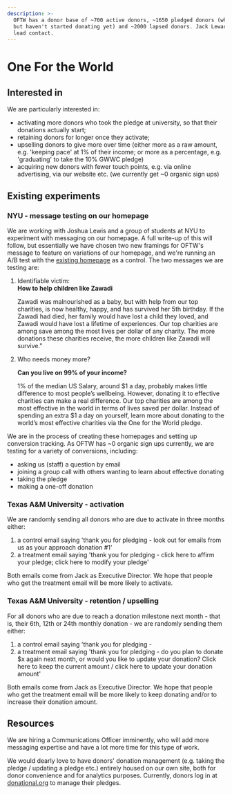 ```yaml
---
description: >-
  OFTW has a donor base of ~700 active donors, ~1650 pledged donors (who pledged
  but haven't started donating yet) and ~2000 lapsed donors. Jack Lewars is the
  lead contact.
---
```


# One For the World

## Interested in

We are particularly interested in:

* activating more donors who took the pledge at university, so that their donations actually start; 
* retaining donors for longer once they activate; 
* upselling donors to give more over time \(either more as a raw amount, e.g. 'keeping pace' at 1% of their income; or more as a percentage, e.g. 'graduating' to take the 10% GWWC pledge\)
* acquiring new donors with fewer touch points, e.g. via online advertising, via our website etc. \(we currently get ~0 organic sign ups\)

## Existing experiments

### NYU - message testing on our homepage

We are working with Joshua Lewis and a group of students at NYU to experiment with messaging on our homepage. A full write-up of this will follow, but essentially we have chosen two new framings for OFTW's message to feature on variations of our homepage, and we're running an A/B test with the [existing homepage](https://www.1fortheworld.org/) as a control. The two messages we are testing are:

1. Identifiable victim:  
   **How to help children like Zawadi**

   Zawadi was malnourished as a baby, but with help from our top charities, is now healthy, happy, and has survived her 5th birthday. If the Zawadi had died, her family would have lost a child they loved, and Zawadi would have lost a lifetime of experiences. Our top charities are among save among the most lives per dollar of any charity. The more donations these charities receive, the more children like Zawadi will survive."

2. Who needs money more?

   **Can you live on 99% of your income?**

   1% of the median US Salary, around $1 a day, probably makes little difference to most people’s wellbeing. However, donating it to effective charities can make a real difference. Our top charities are among the most effective in the world in terms of lives saved per dollar. Instead of spending an extra $1 a day on yourself, learn more about donating to the world’s most effective charities via the One for the World pledge.

We are in the process of creating these homepages and setting up conversion tracking. As OFTW has ~0 organic sign ups currently, we are testing for a variety of conversions, including:

* asking us \(staff\) a question by email
* joining a group call with others wanting to learn about effective donating
* taking the pledge
* making a one-off donation 

### Texas A&M University - activation

We are randomly sending all donors who are due to activate in three months either:

1. a control email saying 'thank you for pledging - look out for emails from us as your approach donation \#1'
2. a treatment email saying 'thank you for pledging -  click here to affirm your pledge; click here to modify your pledge'

Both emails come from Jack as Executive Director. We hope that people who get the treatment email will be more likely to activate.

### Texas A&M University - retention  / upselling

For all donors who are due to reach a donation milestone next month - that is, their 6th, 12th or 24th monthly donation - we are randomly sending them either:

1. a control email saying 'thank you for pledging - 
2. a treatment email saying 'thank you for pledging - do you plan to donate $x again next month, or would you like to update your donation? Click here to keep the current amount / click here to update your donation amount'

Both emails come from Jack as Executive Director. We hope that people who get the treatment email will be more likely to keep donating and/or to increase their donation amount.

## Resources

We are hiring a Communications Officer imminently, who will add more messaging expertise and have a lot more time for this type of work.

We would dearly love to have donors' donation management \(e.g. taking the pledge / updating a pledge etc.\) entirely housed on our own site, both for donor convenience and for analytics purposes. Currently, donors log in at [donational.org](https://donational.org/) to manage their pledges. 

